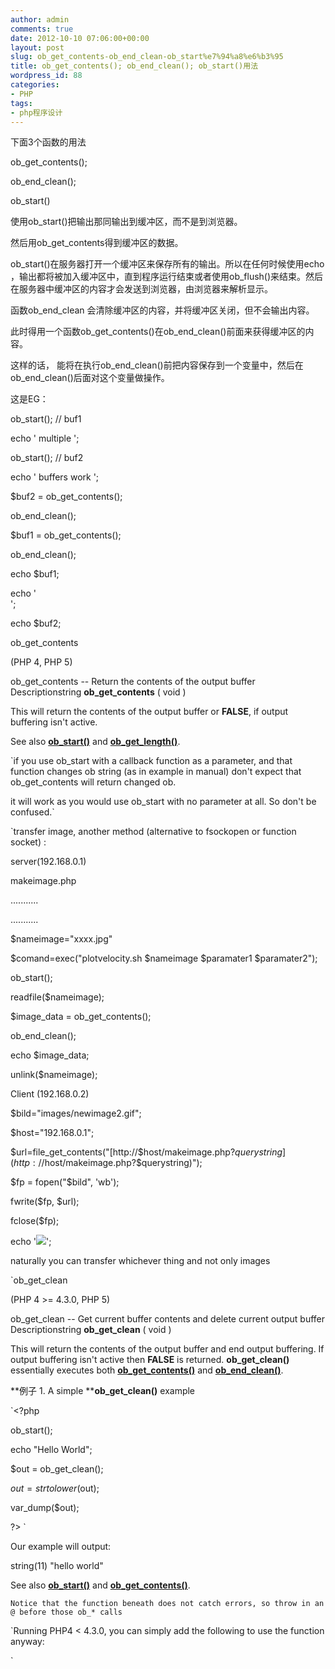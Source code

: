 ```yaml
---
author: admin
comments: true
date: 2012-10-10 07:06:00+00:00
layout: post
slug: ob_get_contents-ob_end_clean-ob_start%e7%94%a8%e6%b3%95
title: ob_get_contents(); ob_end_clean(); ob_start()用法
wordpress_id: 88
categories:
- PHP
tags:
- php程序设计
---
```





下面3个函数的用法




ob_get_contents();   

ob_end_clean();   

ob_start()  

  

使用ob_start()把输出那同输出到缓冲区，而不是到浏览器。  

然后用ob_get_contents得到缓冲区的数据。




ob_start()在服务器打开一个缓冲区来保存所有的输出。所以在任何时候使用echo ，输出都将被加入缓冲区中，直到程序运行结束或者使用ob_flush()来结束。然后在服务器中缓冲区的内容才会发送到浏览器，由浏览器来解析显示。  

  

函数ob_end_clean 会清除缓冲区的内容，并将缓冲区关闭，但不会输出内容。  

此时得用一个函数ob_get_contents()在ob_end_clean()前面来获得缓冲区的内容。  

这样的话， 能将在执行ob_end_clean()前把内容保存到一个变量中，然后在ob_end_clean()后面对这个变量做操作。  

  

这是EG：   

  

ob_start(); // buf1   

echo ' multiple ';   

ob_start(); // buf2   

echo ' buffers work ';   

$buf2 = ob_get_contents();   

ob_end_clean();   

$buf1 = ob_get_contents();   

ob_end_clean();   

  

echo $buf1;   

echo '<br/>';   

echo $buf2;   

  

  




ob_get_contents


(PHP 4, PHP 5)


ob_get_contents -- Return the contents of the output buffer Descriptionstring
**ob_get_contents** ( void )  

  



This will return the contents of the output buffer or **FALSE**, if output buffering isn't active.





See also [**ob_start()**](http://winet.cn/php/function.ob-start.php) and
[**ob_get_length()**](http://winet.cn/php/function.ob-get-length.php).
  






`if you use ob_start with a callback function as a parameter, and that function changes ob string (as in example in manual) don't expect that ob_get_contents will return changed ob.  

it will work as you would use ob_start with no parameter at all. So don't be confused.`


`transfer image, another method (alternative to fsockopen or function socket) :  

  

server(192.168.0.1)  

makeimage.php  

...........  

...........  

$nameimage="xxxx.jpg"  

$comand=exec("plotvelocity.sh $nameimage $paramater1 $paramater2");  

ob_start();  

readfile($nameimage);  

$image_data = ob_get_contents();  

ob_end_clean();  

echo $image_data;  

unlink($nameimage);  

  

Client (192.168.0.2)  

$bild="images/newimage2.gif";  

$host="192.168.0.1";  

$url=file_get_contents("[http://$host/makeimage.php?$querystring](http://$host/makeimage.php?$querystring)");  

$fp = fopen("$bild", 'wb');  

fwrite($fp, $url);  

fclose($fp);  

echo '<img src="'.$bild.'">';  

  

naturally you can transfer whichever thing and not only images  

  

`ob_get_clean


(PHP 4 >= 4.3.0, PHP 5)


ob_get_clean -- Get current buffer contents and delete current output buffer 
Descriptionstring **ob_get_clean** ( void )  

  



This will return the contents of the output buffer and end output buffering. If output buffering isn't active then
**FALSE** is returned. **ob_get_clean()** essentially executes both
[**ob_get_contents()**](http://winet.cn/php/function.ob-get-contents.php) and
[**ob_end_clean()**](http://winet.cn/php/function.ob-end-clean.php).








**例子 1. A simple ****ob_get_clean()** example


`<?php  

  

ob_start();  

  

echo "Hello World";  

  

$out = ob_get_clean();  

$out = strtolower($out);  

  

var_dump($out);  

?> `


Our example will output: 


string(11) "hello world"





See also [**ob_start()**](http://winet.cn/php/function.ob-start.php) and
[**ob_get_contents()**](http://winet.cn/php/function.ob-get-contents.php).
  






`Notice that the function beneath does not catch errors, so throw in an @ before those ob_* calls`




`Running PHP4 < 4.3.0, you can simply add the following to use the function anyway:  

  

<?php  

if (!function_exists("ob_get_clean")) {  

function ob_get_clean() {  

$ob_contents = ob_get_contents();  

ob_end_clean();  

return $ob_contents;  

}  

}  

?>`



